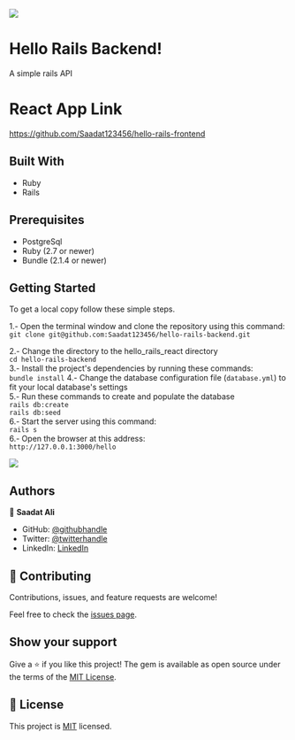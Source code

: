 ![](https://img.shields.io/badge/Microverse-blueviolet)

# Hello Rails Backend!

A simple rails API

# React App Link
https://github.com/Saadat123456/hello-rails-frontend
## Built With

- Ruby
- Rails

## Prerequisites  
- PostgreSql   
- Ruby (2.7 or newer)
- Bundle (2.1.4 or newer)

## Getting Started

To get a local copy follow these simple steps.  

1.- Open the terminal window and clone the repository using this command:  
`git clone git@github.com:Saadat123456/hello-rails-backend.git` 

2.- Change the directory to the hello_rails_react directory  
`cd hello-rails-backend`  
3.- Install the project's dependencies by running these commands:   
`bundle install`
4.- Change the database configuration file (`database.yml`) to fit your local database's settings   
5.- Run these commands to create and populate the database   
`rails db:create`   
`rails db:seed`   
6.- Start the server using this command:  
`rails s`   
6.- Open the browser at this address:  
`http://127.0.0.1:3000/hello`

![](./helloreact.gif)



## Authors

👤 **Saadat Ali**

- GitHub: [@githubhandle](https://github.com/Saadat123456)
- Twitter: [@twitterhandle](https://twitter.com/Saadat02021999)
- LinkedIn: [LinkedIn](https://www.linkedin.com/in/saadatali1999/)


## 🤝 Contributing

Contributions, issues, and feature requests are welcome!

Feel free to check the [issues page](../../issues/).

## Show your support

Give a ⭐️ if you like this project!
The gem is available as open source under the terms of the [MIT License](https://opensource.org/licenses/MIT).


## 📝 License

This project is [MIT](./MIT.md) licensed.